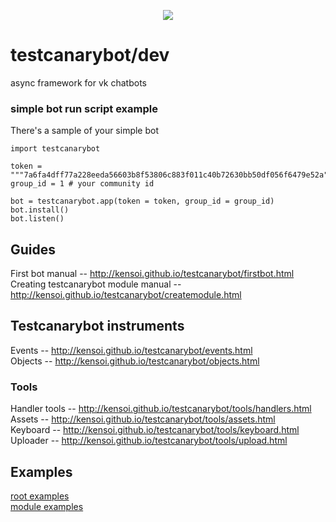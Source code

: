 <p align="center">
    <a href = "http://kensoi.github.io/testcanarybot/">
        <img src="http://kensoi.github.io/testcanarybot/kcb-wide-white.jpg">
    </a>
</p>

# testcanarybot/dev
async framework for vk chatbots


### simple bot run script example
There's a sample of your simple bot
```
import testcanarybot

token = """7a6fa4dff77a228eeda56603b8f53806c883f011c40b72630bb50df056f6479e52a"""
group_id = 1 # your community id

bot = testcanarybot.app(token = token, group_id = group_id)
bot.install()
bot.listen()
```
## Guides
First bot manual -- http://kensoi.github.io/testcanarybot/firstbot.html  
Creating testcanarybot module manual -- http://kensoi.github.io/testcanarybot/createmodule.html  

## Testcanarybot instruments
Events -- http://kensoi.github.io/testcanarybot/events.html  
Objects -- http://kensoi.github.io/testcanarybot/objects.html  

### Tools
Handler tools -- http://kensoi.github.io/testcanarybot/tools/handlers.html  
Assets -- http://kensoi.github.io/testcanarybot/tools/assets.html  
Keyboard -- http://kensoi.github.io/testcanarybot/tools/keyboard.html  
Uploader -- http://kensoi.github.io/testcanarybot/tools/upload.html  

## Examples
[root examples](https://github.com/kensoi/testcanarybot/tree/master/examples/bot)  
[module examples](https://github.com/kensoi/testcanarybot/tree/master/examples/modules)  
